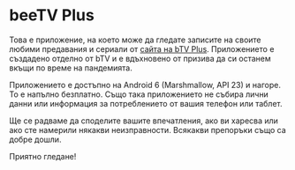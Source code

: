 # beeTV Plus

Това е приложение, на което може да гледате записите на своите любими предавания и сериали от
[сайта на bTV Plus](https://btvplus.bg). Приложението е създадено отделно от bTV и е вдъхновено от
призива да си останем вкъщи по време на пандемията.

Приложението е достъпно на Android 6 (Marshmallow, API 23) и нагоре. То е напълно безплатно. Също
така приложението не събира лични данни или информация за потреблението от вашия телефон или таблет.

Ще се радваме да споделите вашите впечатления, ако ви харесва или ако сте намерили някакви
неизправности. Всякакви препоръки също са добре дошли.

Приятно гледане!